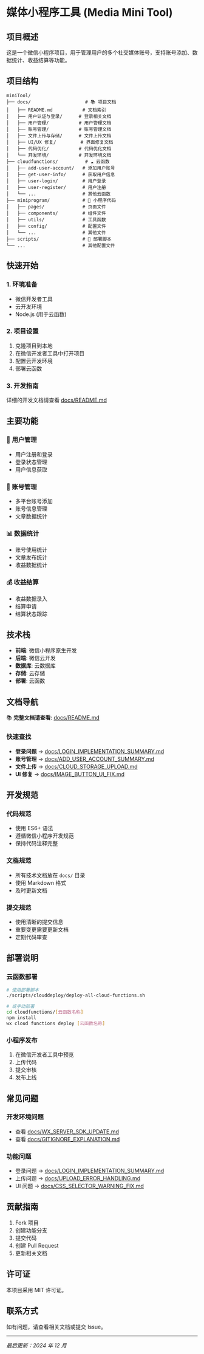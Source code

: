 # 媒体小程序工具 (Media Mini Tool)

## 项目概述

这是一个微信小程序项目，用于管理用户的多个社交媒体账号，支持账号添加、数据统计、收益结算等功能。

## 项目结构

```
miniTool/
├── docs/                    # 📚 项目文档
│   ├── README.md           # 文档索引
│   ├── 用户认证与登录/      # 登录相关文档
│   ├── 用户管理/           # 用户管理文档
│   ├── 账号管理/           # 账号管理文档
│   ├── 文件上传与存储/      # 文件上传文档
│   ├── UI/UX 修复/         # 界面修复文档
│   ├── 代码优化/           # 代码优化文档
│   └── 开发环境/           # 开发环境文档
├── cloudfunctions/          # ☁️ 云函数
│   ├── add-user-account/   # 添加用户账号
│   ├── get-user-info/      # 获取用户信息
│   ├── user-login/         # 用户登录
│   ├── user-register/      # 用户注册
│   └── ...                 # 其他云函数
├── miniprogram/            # 📱 小程序代码
│   ├── pages/              # 页面文件
│   ├── components/         # 组件文件
│   ├── utils/              # 工具函数
│   ├── config/             # 配置文件
│   └── ...                 # 其他文件
├── scripts/                # 🔧 部署脚本
└── ...                     # 其他配置文件
```

## 快速开始

### 1. 环境准备

- 微信开发者工具
- 云开发环境
- Node.js (用于云函数)

### 2. 项目设置

1. 克隆项目到本地
2. 在微信开发者工具中打开项目
3. 配置云开发环境
4. 部署云函数

### 3. 开发指南

详细的开发文档请查看 [docs/README.md](./docs/README.md)

## 主要功能

### 🔐 用户管理

- 用户注册和登录
- 登录状态管理
- 用户信息获取

### 📝 账号管理

- 多平台账号添加
- 账号信息管理
- 文章数据统计

### 📊 数据统计

- 账号使用统计
- 文章发布统计
- 收益数据统计

### 💰 收益结算

- 收益数据录入
- 结算申请
- 结算状态跟踪

## 技术栈

- **前端**: 微信小程序原生开发
- **后端**: 微信云开发
- **数据库**: 云数据库
- **存储**: 云存储
- **部署**: 云函数

## 文档导航

📚 **完整文档请查看**: [docs/README.md](./docs/README.md)

### 快速查找

- **登录问题** → [docs/LOGIN_IMPLEMENTATION_SUMMARY.md](./docs/LOGIN_IMPLEMENTATION_SUMMARY.md)
- **账号管理** → [docs/ADD_USER_ACCOUNT_SUMMARY.md](./docs/ADD_USER_ACCOUNT_SUMMARY.md)
- **文件上传** → [docs/CLOUD_STORAGE_UPLOAD.md](./docs/CLOUD_STORAGE_UPLOAD.md)
- **UI 修复** → [docs/IMAGE_BUTTON_UI_FIX.md](./docs/IMAGE_BUTTON_UI_FIX.md)

## 开发规范

### 代码规范

- 使用 ES6+ 语法
- 遵循微信小程序开发规范
- 保持代码注释完整

### 文档规范

- 所有技术文档放在 `docs/` 目录
- 使用 Markdown 格式
- 及时更新文档

### 提交规范

- 使用清晰的提交信息
- 重要变更需要更新文档
- 定期代码审查

## 部署说明

### 云函数部署

```bash
# 使用部署脚本
./scripts/clouddeploy/deploy-all-cloud-functions.sh

# 或手动部署
cd cloudfunctions/[云函数名称]
npm install
wx cloud functions deploy [云函数名称]
```

### 小程序发布

1. 在微信开发者工具中预览
2. 上传代码
3. 提交审核
4. 发布上线

## 常见问题

### 开发环境问题

- 查看 [docs/WX_SERVER_SDK_UPDATE.md](./docs/WX_SERVER_SDK_UPDATE.md)
- 查看 [docs/GITIGNORE_EXPLANATION.md](./docs/GITIGNORE_EXPLANATION.md)

### 功能问题

- 登录问题 → [docs/LOGIN_IMPLEMENTATION_SUMMARY.md](./docs/LOGIN_IMPLEMENTATION_SUMMARY.md)
- 上传问题 → [docs/UPLOAD_ERROR_HANDLING.md](./docs/UPLOAD_ERROR_HANDLING.md)
- UI 问题 → [docs/CSS_SELECTOR_WARNING_FIX.md](./docs/CSS_SELECTOR_WARNING_FIX.md)

## 贡献指南

1. Fork 项目
2. 创建功能分支
3. 提交代码
4. 创建 Pull Request
5. 更新相关文档

## 许可证

本项目采用 MIT 许可证。

## 联系方式

如有问题，请查看相关文档或提交 Issue。

---

_最后更新：2024 年 12 月_
